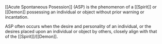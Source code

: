 [[Acute Spontaneous Posession]] (ASP) is the phenomenon of a [[Spirit]] or [[Demon]] possessing an individual or object without prior warning or incantation.

ASP often occurs when the desire and personality of an individual, or the desires placed upon an individual or object by others, closely align with that of the [[Spirit]]/[[Demon]].
